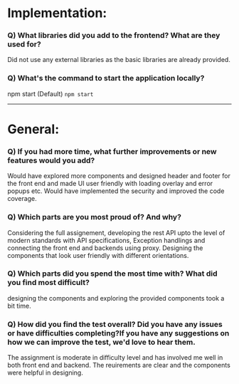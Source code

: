 # Implementation:

### Q) What libraries did you add to the frontend? What are they used for?

Did not use any external libraries as the basic libraries are already provided.

### Q) What's the command to start the application locally?

npm start
(Default) `npm start`

---

# General:

### Q) If you had more time, what further improvements or new features would you add?
Would have explored more components and designed header and footer for the front end and made UI user friendly with loading overlay and error popups etc.
Would have implemented the security and improved the code coverage.

### Q) Which parts are you most proud of? And why?
 Considering the full assignement, developing the rest API upto the level of modern standards with API specifications, Exception handlings and connecting the front end and backends using proxy. Designing the components that look user friendly with different orientations.

### Q) Which parts did you spend the most time with? What did you find most difficult?
designing the components and exploring the provided components took a bit time. 

### Q) How did you find the test overall? Did you have any issues or have difficulties completing?If you have any suggestions on how we can improve the test, we'd love to hear them.

The assignment is moderate in difficulty level and has involved me well in both front end and backend. The reuirements are clear and the components were helpful in designing.
